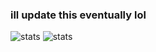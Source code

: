 ### ill update this eventually lol

![stats](https://github-readme-stats.vercel.app/api?username=kevenson1103&theme=tokyonight)
![stats](https://raw.githubusercontent.com/username/github-stats/master/generated/overview.svg#gh-dark-mode-only)

<!--
**kevenson1103/kevenson1103** is a ✨ _special_ ✨ repository because its `README.md` (this file) appears on your GitHub profile.

Here are some ideas to get you started:

- 🔭 I’m currently working on ...
- 🌱 I’m currently learning ...
- 👯 I’m looking to collaborate on ...
- 🤔 I’m looking for help with ...
- 💬 Ask me about ...
- 📫 How to reach me: ...
- 😄 Pronouns: ...
- ⚡ Fun fact: ...
-->
